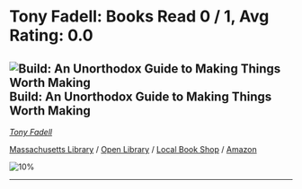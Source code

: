 # Tony Fadell:  Books Read 0 / 1, Avg Rating: 0.0 

## ![Build: An Unorthodox Guide to Making Things Worth Making](https://covers.openlibrary.org/b/isbn/978-0063046061-S.jpg) Build: An Unorthodox Guide to Making Things Worth Making
*[Tony Fadell](../TonyFadell)*

[Massachusetts Library](https://library.minlib.net/search/i=978-0063046061) / [Open Library](http://openlibrary.org/isbn/978-0063046061) / [Local Book Shop](https://bookshop.org/books/build:-an-unorthodox-guide-to-making-things-worth-making/978-0063046061) / [Amazon](https://smile.amazon.com/dp/0063046067)

![10%](https://progress-bar.dev/10) 



---
